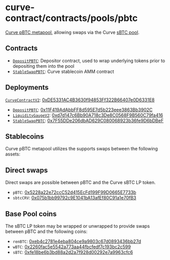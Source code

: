 # curve-contract/contracts/pools/pbtc

[Curve pBTC metapool](https://www.curve.fi/pbtc), allowing swaps via the Curve [sBTC pool](../sbtc).

## Contracts

* [`DepositPBTC`](DepositPBTC.vy): Depositor contract, used to wrap underlying tokens prior to depositing them into the pool
* [`StableSwapPBTC`](StableSwapPBTC.vy): Curve stablecoin AMM contract

## Deployments

[`CurveContractV2`](../../tokens/CurveTokenV2.vy): [0xDE5331AC4B3630f94853Ff322B66407e0D6331E8](https://etherscan.io/address/0xDE5331AC4B3630f94853Ff322B66407e0D6331E8)
* [`DepositPBTC`](DepositPBTC.vy): [0x11F419AdAbbFF8d595E7d5b223eee3863Bb3902C](https://etherscan.io/address/0x11F419AdAbbFF8d595E7d5b223eee3863Bb3902C)
* [`LiquidityGaugeV2`](https://github.com/curvefi/curve-dao-contracts/blob/master/contracts/gauges/LiquidityGaugeV2.vy): [0xd7d147c6Bb90A718c3De8C0568F9B560C79fa416](https://etherscan.io/address/0xd7d147c6Bb90A718c3De8C0568F9B560C79fa416)
* [`StableSwapPBTC`](StableSwapPBTC.vy): [0x7F55DDe206dbAD629C080068923b36fe9D6bDBeF](https://etherscan.io/address/0x7F55DDe206dbAD629C080068923b36fe9D6bDBeF)

## Stablecoins

Curve pBTC metapool utilizes the supports swaps between the following assets:

## Direct swaps

Direct swaps are possible between pBTC and the Curve sBTC LP token.

* `pBTC`: [0x5228a22e72ccC52d415EcFd199F99D0665E7733b](https://etherscan.io/address/0x5228a22e72ccC52d415EcFd199F99D0665E7733b)
* `sbtcCRV`: [0x075b1bb99792c9E1041bA13afEf80C91a1e70fB3](https://etherscan.io/address/0x075b1bb99792c9E1041bA13afEf80C91a1e70fB3)

## Base Pool coins

The sBTC LP token may be wrapped or unwrapped to provide swaps between pBTC and the following coins:

* `renBTC`: [0xeb4c2781e4eba804ce9a9803c67d0893436bb27d](https://etherscan.io/address/0xeb4c2781e4eba804ce9a9803c67d0893436bb27d)
* `wBTC`: [0x2260fac5e5542a773aa44fbcfedf7c193bc2c599](https://etherscan.io/address/0x2260fac5e5542a773aa44fbcfedf7c193bc2c599)
* `sBTC`: [0xfe18be6b3bd88a2d2a7f928d00292e7a9963cfc6](https://etherscan.io/address/0xfe18be6b3bd88a2d2a7f928d00292e7a9963cfc6)
